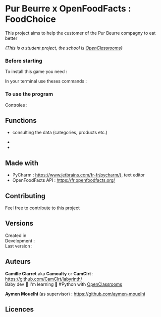 # Pur Beurre x OpenFoodFacts : FoodChoice

This project aims to help the customer of the Pur Beurre compagny to eat better

*(This is a student project, the school is [OpenClassrooms](https://openclassrooms.com/ ))*

### Before starting

To install this game you need :


In your terminal use theses commands :


### To use the program

Controles :


## Functions

* consulting the data (categories, products etc.)

*

*

## Made with

* PyCharm : https://www.jetbrains.com/fr-fr/pycharm/), text editor
* OpenFoodFacts API : https://fr.openfoodfacts.org/

## Contributing

Feel free to contribute to this project

## Versions

Created in  
Development :  
Last version :  

## Auteurs

**Camille Clarret** aka **Camoulty** or **CamClrt** : https://github.com/CamClrt/labyrinth/  
Baby dev 🐣 I'm learning 🐍 #Python with [OpenClassrooms](https://openclassrooms.com/ )

**Aymen Mouelhi** (as supervisor) : https://github.com/aymen-mouelhi

## Licences




